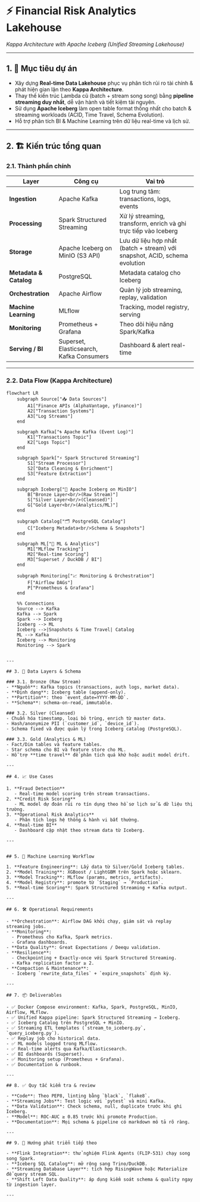 # ⚡ Financial Risk Analytics Lakehouse  
_Kappa Architecture with Apache Iceberg (Unified Streaming Lakehouse)_

---

## 1. 🎯 Mục tiêu dự án

- Xây dựng **Real-time Data Lakehouse** phục vụ phân tích rủi ro tài chính & phát hiện gian lận theo **Kappa Architecture**.  
- Thay thế kiến trúc Lambda cũ (batch + stream song song) bằng **pipeline streaming duy nhất**, dễ vận hành và tiết kiệm tài nguyên.  
- Sử dụng **Apache Iceberg** làm open table format thống nhất cho batch & streaming workloads (ACID, Time Travel, Schema Evolution).  
- Hỗ trợ phân tích BI & Machine Learning trên dữ liệu real-time và lịch sử.

---

## 2. 🏗 Kiến trúc tổng quan

### 2.1. Thành phần chính

| Layer | Công cụ | Vai trò |
|-------|----------|---------|
| **Ingestion** | Apache Kafka | Log trung tâm: transactions, logs, events |
| **Processing** | Spark Structured Streaming | Xử lý streaming, transform, enrich và ghi trực tiếp vào Iceberg |
| **Storage** | Apache Iceberg on MinIO (S3 API) | Lưu dữ liệu hợp nhất (batch + stream) với snapshot, ACID, schema evolution |
| **Metadata & Catalog** | PostgreSQL | Metadata catalog cho Iceberg |
| **Orchestration** | Apache Airflow | Quản lý job streaming, replay, validation |
| **Machine Learning** | MLflow | Tracking, model registry, serving |
| **Monitoring** | Prometheus + Grafana | Theo dõi hiệu năng Spark/Kafka |
| **Serving / BI** | Superset, Elasticsearch, Kafka Consumers | Dashboard & alert real-time |

---

### 2.2. Data Flow (Kappa Architecture)

```mermaid
flowchart LR
    subgraph Source["📥 Data Sources"]
        A1["Finance APIs (AlphaVantage, yfinance)"]
        A2["Transaction Systems"]
        A3["Log Streams"]
    end

    subgraph Kafka["🌀 Apache Kafka (Event Log)"]
        K1["Transactions Topic"]
        K2["Logs Topic"]
    end

    subgraph Spark["⚡ Spark Structured Streaming"]
        S1["Stream Processor"]
        S2["Data Cleaning & Enrichment"]
        S3["Feature Extraction"]
    end

    subgraph Iceberg["🧊 Apache Iceberg on MinIO"]
        B["Bronze Layer<br/>(Raw Stream)"]
        S["Silver Layer<br/>(Cleansed)"]
        G["Gold Layer<br/>(Analytics/ML)"]
    end

    subgraph Catalog["🗂 PostgreSQL Catalog"]
        C["Iceberg Metadata<br/>Schema & Snapshots"]
    end

    subgraph ML["🤖 ML & Analytics"]
        M1["MLflow Tracking"]
        M2["Real-time Scoring"]
        M3["Superset / DuckDB / BI"]
    end

    subgraph Monitoring["📈 Monitoring & Orchestration"]
        F["Airflow DAGs"]
        P["Prometheus & Grafana"]
    end

    %% Connections
    Source --> Kafka
    Kafka --> Spark
    Spark --> Iceberg
    Iceberg --> ML
    Iceberg -->|Snapshots & Time Travel| Catalog
    ML --> Kafka
    Iceberg --> Monitoring
    Monitoring --> Spark
 

---

## 3. 📂 Data Layers & Schema

### 3.1. Bronze (Raw Stream)
- **Nguồn**: Kafka topics (transactions, auth logs, market data).  
- **Định dạng**: Iceberg table (append-only).  
- **Partition**: theo `event_date=YYYY-MM-DD`.  
- **Schema**: schema-on-read, immutable.  

### 3.2. Silver (Cleansed)
- Chuẩn hóa timestamp, loại bỏ trùng, enrich từ master data.  
- Hash/anonymize PII (`customer_id`, `device_id`).  
- Schema fixed và được quản lý trong Iceberg catalog (PostgreSQL).  

### 3.3. Gold (Analytics & ML)
- Fact/Dim tables và feature tables.  
- Star schema cho BI và feature store cho ML.  
- Hỗ trợ **time travel** để phân tích quá khứ hoặc audit model drift.

---

## 4. 📈 Use Cases

1. **Fraud Detection**  
   - Real-time model scoring trên stream transactions.  
2. **Credit Risk Scoring**  
   - ML model dự đoán rủi ro tín dụng theo hồ sơ lịch sử & dữ liệu thị trường.  
3. **Operational Risk Analytics**  
   - Phân tích logs hệ thống & hành vi bất thường.  
4. **Real-time BI**  
   - Dashboard cập nhật theo stream data từ Iceberg.

---


## 5. 🤖 Machine Learning Workflow

1. **Feature Engineering**: Lấy data từ Silver/Gold Iceberg tables.  
2. **Model Training**: XGBoost / LightGBM trên Spark hoặc sklearn.  
3. **Model Tracking**: MLflow (params, metrics, artifacts).  
4. **Model Registry**: promote từ `Staging` → `Production`.  
5. **Real-time Scoring**: Spark Structured Streaming + Kafka output.  

---

## 6. 🛠 Operational Requirements

- **Orchestration**: Airflow DAG khởi chạy, giám sát và replay streaming jobs.  
- **Monitoring**:  
  - Prometheus cho Kafka, Spark metrics.  
  - Grafana dashboards.  
- **Data Quality**: Great Expectations / Deequ validation.  
- **Resilience**:  
  - Checkpointing + Exactly-once với Spark Structured Streaming.  
  - Kafka replication factor ≥ 2.  
- **Compaction & Maintenance**:  
  - Iceberg `rewrite_data_files` + `expire_snapshots` định kỳ.

---

## 7. 📦 Deliverables

- ✅ Docker Compose environment: Kafka, Spark, PostgreSQL, MinIO, Airflow, MLflow.  
- ✅ Unified Kappa pipeline: Spark Structured Streaming → Iceberg.  
- ✅ Iceberg Catalog trên PostgreSQL + MinIO.  
- ✅ Streaming ETL templates (`stream_to_iceberg.py`, `query_iceberg.py`).  
- ✅ Replay job cho historical data.  
- ✅ ML models logged trong MLflow.  
- ✅ Real-time alerts qua Kafka/Elasticsearch.  
- ✅ BI dashboards (Superset).  
- ✅ Monitoring setup (Prometheus + Grafana).  
- ✅ Documentation & runbook.

---

## 8. ✅ Quy tắc kiểm tra & review

- **Code**: Theo PEP8, linting bằng `black`, `flake8`.  
- **Streaming Jobs**: Test logic với `pytest` và mini Kafka.  
- **Data Validation**: Check schema, null, duplicate trước khi ghi Iceberg.  
- **Model**: ROC-AUC ≥ 0.85 trước khi promote Production.  
- **Documentation**: Mọi schema & pipeline có markdown mô tả rõ ràng.  

---

## 9. 🌊 Hướng phát triển tiếp theo

- **Flink Integration**: thử nghiệm Flink Agents (FLIP-531) chạy song song Spark.  
- **Iceberg SQL Catalog**: mở rộng sang Trino/DuckDB.  
- **Streaming Database Layer**: tích hợp RisingWave hoặc Materialize để query stream SQL.  
- **Shift Left Data Quality**: áp dụng kiểm soát schema & quality ngay từ ingestion layer.  

---

